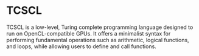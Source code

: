 # TCSCL
TCSCL is a low-level, Turing complete programming language designed to run on OpenCL-compatible GPUs. It offers a minimalist syntax for performing fundamental operations such as arithmetic, logical functions, and loops, while allowing users to define and call functions.
